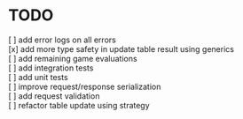 # TODO

[ ] add error logs on all errors  
[x] add more type safety in update table result using generics   
[ ] add remaining game evaluations  
[ ] add integration tests  
[ ] add unit tests  
[ ] improve request/response serialization   
[ ] add request validation  
[ ] refactor table update using strategy   
